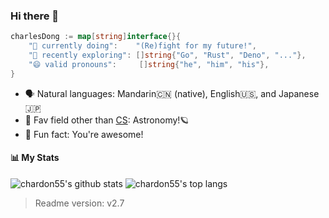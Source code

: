 ### Hi there 👋

```Go
charlesDong := map[string]interface{}{
    "🚀 currently doing":    "(Re)fight for my future!",
    "🔬 recently exploring": []string{"Go", "Rust", "Deno", "..."},
    "😄 valid pronouns":     []string{"he", "him", "his"},
}
```

- 🗣️ Natural languages: Mandarin🇨🇳 (native), English🇺🇸, and Japanese🇯🇵
- 🔭 Fav field other than [CS](https://en.wikipedia.org/wiki/Computer_science): Astronomy!🪐
- 👾 Fun fact: You're awesome!

#### 📊 My Stats

![chardon55's github stats](https://github-readme-stats.vercel.app/api?username=chardon55&show_icons=true&bg_color=25,00132c,003247&text_color=e0f7fa&title_color=fce4ec&icon_color=f186c0)
![chardon55's top langs](https://github-readme-stats.vercel.app/api/top-langs/?username=chardon55&layout=compact&bg_color=-25,00132c,003247&text_color=ffffff&title_color=fce4ec)

> Readme version: v2.7
